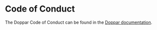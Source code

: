 # Code of Conduct

The Doppar Code of Conduct can be found in the [Doppar documentation](https://doppar.com/versions/3.x/contributions.html#code-of-conduct).
